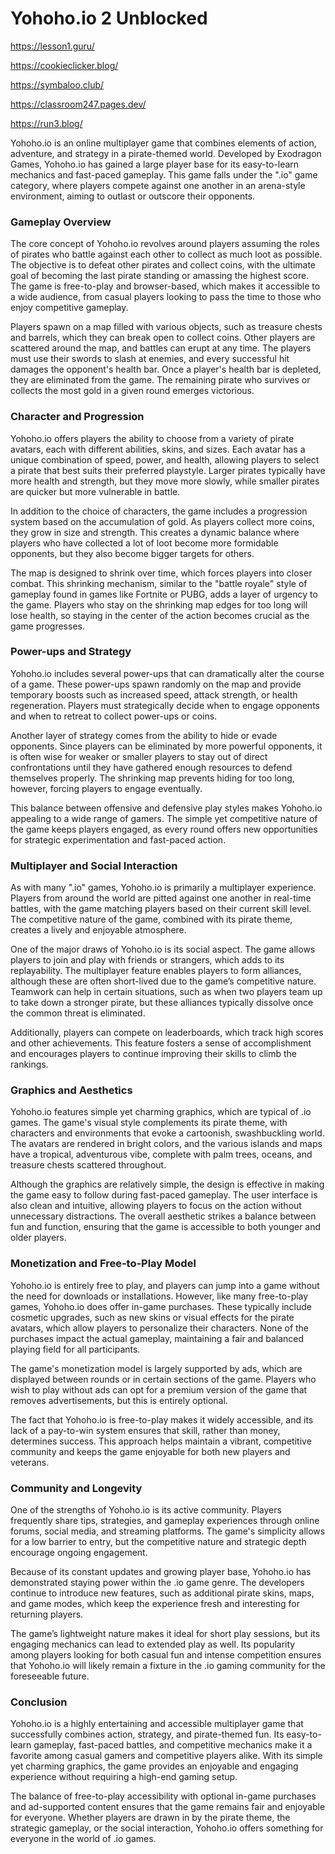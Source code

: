 # Yohoho.io 2 Unblocked
https://lesson1.guru/

https://cookieclicker.blog/

https://symbaloo.club/

https://classroom247.pages.dev/

https://run3.blog/


Yohoho.io is an online multiplayer game that combines elements of action, adventure, and strategy in a pirate-themed world. Developed by Exodragon Games, Yohoho.io has gained a large player base for its easy-to-learn mechanics and fast-paced gameplay. This game falls under the ".io" game category, where players compete against one another in an arena-style environment, aiming to outlast or outscore their opponents.

### Gameplay Overview

The core concept of Yohoho.io revolves around players assuming the roles of pirates who battle against each other to collect as much loot as possible. The objective is to defeat other pirates and collect coins, with the ultimate goal of becoming the last pirate standing or amassing the highest score. The game is free-to-play and browser-based, which makes it accessible to a wide audience, from casual players looking to pass the time to those who enjoy competitive gameplay.

Players spawn on a map filled with various objects, such as treasure chests and barrels, which they can break open to collect coins. Other players are scattered around the map, and battles can erupt at any time. The players must use their swords to slash at enemies, and every successful hit damages the opponent's health bar. Once a player's health bar is depleted, they are eliminated from the game. The remaining pirate who survives or collects the most gold in a given round emerges victorious.

### Character and Progression

Yohoho.io offers players the ability to choose from a variety of pirate avatars, each with different abilities, skins, and sizes. Each avatar has a unique combination of speed, power, and health, allowing players to select a pirate that best suits their preferred playstyle. Larger pirates typically have more health and strength, but they move more slowly, while smaller pirates are quicker but more vulnerable in battle.

In addition to the choice of characters, the game includes a progression system based on the accumulation of gold. As players collect more coins, they grow in size and strength. This creates a dynamic balance where players who have collected a lot of loot become more formidable opponents, but they also become bigger targets for others.

The map is designed to shrink over time, which forces players into closer combat. This shrinking mechanism, similar to the "battle royale" style of gameplay found in games like Fortnite or PUBG, adds a layer of urgency to the game. Players who stay on the shrinking map edges for too long will lose health, so staying in the center of the action becomes crucial as the game progresses.

### Power-ups and Strategy

Yohoho.io includes several power-ups that can dramatically alter the course of a game. These power-ups spawn randomly on the map and provide temporary boosts such as increased speed, attack strength, or health regeneration. Players must strategically decide when to engage opponents and when to retreat to collect power-ups or coins.

Another layer of strategy comes from the ability to hide or evade opponents. Since players can be eliminated by more powerful opponents, it is often wise for weaker or smaller players to stay out of direct confrontations until they have gathered enough resources to defend themselves properly. The shrinking map prevents hiding for too long, however, forcing players to engage eventually.

This balance between offensive and defensive play styles makes Yohoho.io appealing to a wide range of gamers. The simple yet competitive nature of the game keeps players engaged, as every round offers new opportunities for strategic experimentation and fast-paced action.

### Multiplayer and Social Interaction

As with many ".io" games, Yohoho.io is primarily a multiplayer experience. Players from around the world are pitted against one another in real-time battles, with the game matching players based on their current skill level. The competitive nature of the game, combined with its pirate theme, creates a lively and enjoyable atmosphere.

One of the major draws of Yohoho.io is its social aspect. The game allows players to join and play with friends or strangers, which adds to its replayability. The multiplayer feature enables players to form alliances, although these are often short-lived due to the game’s competitive nature. Teamwork can help in certain situations, such as when two players team up to take down a stronger pirate, but these alliances typically dissolve once the common threat is eliminated.

Additionally, players can compete on leaderboards, which track high scores and other achievements. This feature fosters a sense of accomplishment and encourages players to continue improving their skills to climb the rankings.

### Graphics and Aesthetics

Yohoho.io features simple yet charming graphics, which are typical of .io games. The game's visual style complements its pirate theme, with characters and environments that evoke a cartoonish, swashbuckling world. The avatars are rendered in bright colors, and the various islands and maps have a tropical, adventurous vibe, complete with palm trees, oceans, and treasure chests scattered throughout.

Although the graphics are relatively simple, the design is effective in making the game easy to follow during fast-paced gameplay. The user interface is also clean and intuitive, allowing players to focus on the action without unnecessary distractions. The overall aesthetic strikes a balance between fun and function, ensuring that the game is accessible to both younger and older players.

### Monetization and Free-to-Play Model

Yohoho.io is entirely free to play, and players can jump into a game without the need for downloads or installations. However, like many free-to-play games, Yohoho.io does offer in-game purchases. These typically include cosmetic upgrades, such as new skins or visual effects for the pirate avatars, which allow players to personalize their characters. None of the purchases impact the actual gameplay, maintaining a fair and balanced playing field for all participants.

The game's monetization model is largely supported by ads, which are displayed between rounds or in certain sections of the game. Players who wish to play without ads can opt for a premium version of the game that removes advertisements, but this is entirely optional.

The fact that Yohoho.io is free-to-play makes it widely accessible, and its lack of a pay-to-win system ensures that skill, rather than money, determines success. This approach helps maintain a vibrant, competitive community and keeps the game enjoyable for both new players and veterans.

### Community and Longevity

One of the strengths of Yohoho.io is its active community. Players frequently share tips, strategies, and gameplay experiences through online forums, social media, and streaming platforms. The game's simplicity allows for a low barrier to entry, but the competitive nature and strategic depth encourage ongoing engagement.

Because of its constant updates and growing player base, Yohoho.io has demonstrated staying power within the .io game genre. The developers continue to introduce new features, such as additional pirate skins, maps, and game modes, which keep the experience fresh and interesting for returning players.

The game’s lightweight nature makes it ideal for short play sessions, but its engaging mechanics can lead to extended play as well. Its popularity among players looking for both casual fun and intense competition ensures that Yohoho.io will likely remain a fixture in the .io gaming community for the foreseeable future.

### Conclusion

Yohoho.io is a highly entertaining and accessible multiplayer game that successfully combines action, strategy, and pirate-themed fun. Its easy-to-learn gameplay, fast-paced battles, and competitive mechanics make it a favorite among casual gamers and competitive players alike. With its simple yet charming graphics, the game provides an enjoyable and engaging experience without requiring a high-end gaming setup.

The balance of free-to-play accessibility with optional in-game purchases and ad-supported content ensures that the game remains fair and enjoyable for everyone. Whether players are drawn in by the pirate theme, the strategic gameplay, or the social interaction, Yohoho.io offers something for everyone in the world of .io games.
